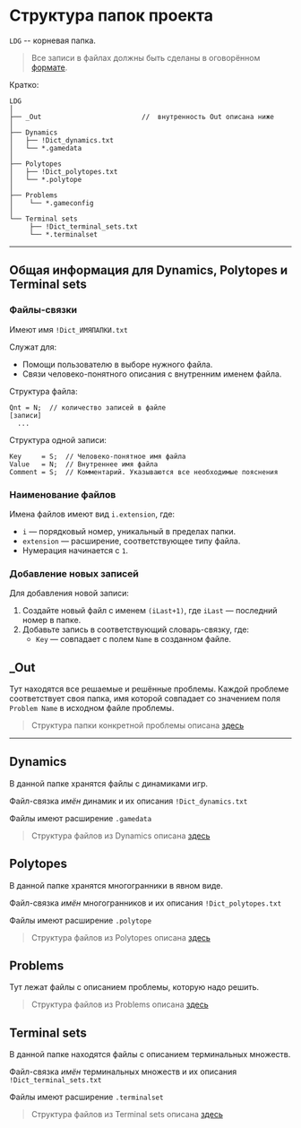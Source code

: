 # Структура папок проекта

`LDG` -- корневая папка.


> Все записи в файлах должны быть сделаны в оговорённом [формате](DataFormat.md).

Кратко:

```
LDG 
│
├── _Out                         //  внутренность Out описана ниже
│
├── Dynamics
│   ├── !Dict_dynamics.txt
│   └── *.gamedata
│
├── Polytopes
│   ├── !Dict_polytopes.txt
│   └── *.polytope
│
├── Problems
│    └── *.gameconfig
│
└── Terminal sets
     ├── !Dict_terminal_sets.txt
     └── *.terminalset
```
---

## Общая информация для Dynamics, Polytopes и Terminal sets

### Файлы-связки

Имеют имя `!Dict_ИМЯПАПКИ.txt` 

Служат для:

* Помощи пользователю в выборе нужного файла.
* Связи человеко-понятного описания с внутренним именем файла.

Структура файла:

```
Qnt = N;  // количество записей в файле
[записи]
  ...
```

Структура одной записи:

```
Key     = S;  // Человеко-понятное имя файла
Value   = N;  // Внутреннее имя файла
Comment = S;  // Комментарий. Указываются все необходимые пояснения
```

### Наименование файлов

Имена файлов имеют вид `i.extension`, где:

* `i` — порядковый номер, уникальный в пределах папки.
* `extension` — расширение, соответствующее типу файла.
* Нумерация начинается с `1`.

### Добавление новых записей

Для добавления новой записи:

1. Создайте новый файл с именем `(iLast+1)`, где `iLast` — последний номер в папке.
2. Добавьте запись в соответствующий словарь-связку, где:
    - `Key` — совпадает с полем `Name` в созданном файле.

## _Out

Тут находятся все решаемые и решённые проблемы. Каждой проблеме соответствует своя папка, имя которой совпадает со значением поля `Problem Name` в исходном файле проблемы.

> Структура папки конкретной проблемы описана [здесь](LDG_Game_FolderStructure.md)


---

## Dynamics

В данной папке хранятся файлы с динамиками игр.


Файл-связка _имён_ динамик и их описания `!Dict_dynamics.txt`

Файлы имеют расширение `.gamedata`

> Структура файлов из Dynamics описана [здесь](IOFormat/Dynamics.md)

## Polytopes

В данной папке хранятся многогранники в явном виде.

Файл-связка _имён_ многогранников и их описания `!Dict_polytopes.txt`

Файлы имеют расширение `.polytope`

> Структура файлов из Polytopes описана [здесь](IOFormat/Polytopes.md)

## Problems

Тут лежат файлы с описанием проблемы, которую надо решить.

> Структура файлов из Problems описана [здесь](IOFormat/Problems.md)


## Terminal sets

В данной папке находятся файлы с описанием терминальных множеств.

Файл-связка _имён_ терминальных множеств и их описания `!Dict_terminal_sets.txt`

Файлы имеют расширение `.terminalset`

> Структура файлов из Terminal sets описана [здесь](IOFormat/TerminalSets.md)
